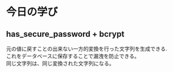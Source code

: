 # 今日の学び
## has_secure_password + bcrypt
元の値に戻すことの出来ない一方的変換を行った文字列を生成できる.\
これをデータベースに保存することで漏洩を防止できる。\
同じ文字列は、同じ変換された文字列になる。
